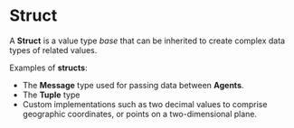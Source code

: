 # Struct

A **Struct** is a value type *base* that can be inherited to create complex data types of related values.

Examples of **structs**:
* The **Message** type used for passing data between **Agents**.
* The **Tuple** type
* Custom implementations such as two decimal values to comprise geographic coordinates, or points on a two-dimensional plane.

